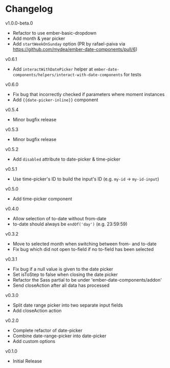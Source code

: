 # Changelog

v1.0.0-beta.0

* Refactor to use ember-basic-dropdown
* Add month & year picker
* Add `startWeekOnSunday` option (PR by rafael-paiva via https://github.com/mydea/ember-date-components/pull/6)

v0.6.1

* Add `interactWithDatePicker` helper at `ember-date-components/helpers/interact-with-date-components` for tests

v0.6.0

* Fix bug that incorrectly checked if parameters where moment instances
* Add `{{date-picker-inline}}` component

v0.5.4

* Minor bugfix release

v0.5.3

* Minor bugfix release

v0.5.2

* Add `disabled` attribute to date-picker & time-picker

v0.5.1

* Use time-picker's ID to build the input's ID (e.g. `my-id` -> `my-id-input`)

v0.5.0

* Add time-picker component

v0.4.0

* Allow selection of to-date without from-date
* to-date should always be `endOf('day')` (e.g. 23:59:59)

v0.3.2

* Move to selected month when switching between from- and to-date
* Fix bug which did not open to-field if no to-field has been selected

v0.3.1

* Fix bug if a null value is given to the date picker
* Set isToStep to false when closing the date picker
* Refactor the Sass partial to be under 'ember-date-components/addon'
* Send closeAction after all data has processed

v0.3.0

* Split date range picker into two separate input fields
* Add closeAction action

v0.2.0

* Complete refactor of date-picker
* Combine date-range-picker into date-picker
* Add custom options

v0.1.0

* Initial Release
